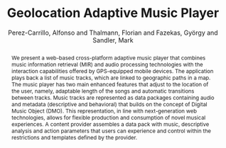 --- 
title: "Geolocation Adaptive Music Player" 
abstract: "We present a web-based cross-platform adaptive music player that combines music information retrieval (MIR) and audio processing technologies with the interaction capabilities offered by GPS-equipped mobile devices. The application plays back a list of music tracks, which are linked to geographic paths in a map. The music player has two main enhanced features that adjust to the location of the user, namely, adaptable length of the songs and automatic transitions between tracks. Music tracks are represented as data packages containing audio and metadata (descriptive and behavioral) that builds on the concept of Digital Music Object (DMO). This representation, in line with next-generation web technologies, allows for flexible production and consumption of novel musical experiences. A content provider assembles a data pack with music, descriptive analysis and action parameters that users can experience and control within the restrictions and templates defined by the provider." 
address: "Atlanta, GA, USA" 
author: "Perez-Carrillo, Alfonso and Thalmann, Florian and Fazekas, György and Sandler, Mark"
webAuthor: "Alfonso Perez-Carrillo, Florian Thalmann, György Fazekas, Mark Sandler" 
booktitle: "Proceedings of the International Web Audio Conference" 
editor: "Freeman, Jason and Lerch, Alexander and Paradis, Matthew" 
month: "April"
pages: "" 
publisher: "Georgia Tech" 
series: "WAC '16"
track: "Paper"  
year: "2016" 
id: "2016_47" 
tags: year2016
media: https://smartech.gatech.edu/bitstream/handle/1853/54586/geolocation_videostream.html?sequence=8&isAllowed=y 
pdflink: /_data/papers/pdf/2016/2016_47.pdf
ISSN: 2663-5844
---